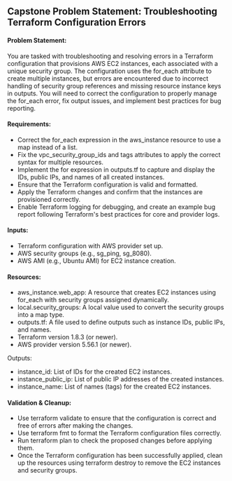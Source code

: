 ## Capstone Problem Statement: Troubleshooting Terraform Configuration Errors

#### Problem Statement:

You are tasked with troubleshooting and resolving errors in a Terraform configuration that provisions AWS EC2 instances, each associated with a unique security group. 
The configuration uses the for_each attribute to create multiple instances,
but errors are encountered due to incorrect handling of security group references and missing resource instance keys in outputs.
You will need to correct the configuration to properly manage the for_each error, fix output issues, and implement best practices for bug reporting.

#### Requirements:
* Correct the for_each expression in the aws_instance resource to use a map instead of a list.
* Fix the vpc_security_group_ids and tags attributes to apply the correct syntax for multiple resources.
* Implement the for expression in outputs.tf to capture and display the IDs, public IPs, and names of all created instances.
* Ensure that the Terraform configuration is valid and formatted.
* Apply the Terraform changes and confirm that the instances are provisioned correctly.
* Enable Terraform logging for debugging, and create an example bug report following Terraform's best practices for core and provider logs.
  
#### Inputs:
* Terraform configuration with AWS provider set up.
* AWS security groups (e.g., sg_ping, sg_8080).
* AWS AMI (e.g., Ubuntu AMI) for EC2 instance creation.
  
#### Resources:

* aws_instance.web_app: A resource that creates EC2 instances using for_each with security groups assigned dynamically.
* local.security_groups: A local value used to convert the security groups into a map type.
* outputs.tf: A file used to define outputs such as instance IDs, public IPs, and names.
* Terraform version 1.8.3 (or newer).
* AWS provider version 5.56.1 (or newer).

Outputs:

* instance_id: List of IDs for the created EC2 instances.
* instance_public_ip: List of public IP addresses of the created instances.
* instance_name: List of names (tags) for the created EC2 instances.
  
#### Validation & Cleanup:

* Use terraform validate to ensure that the configuration is correct and free of errors after making the changes.
* Use terraform fmt to format the Terraform configuration files correctly.
* Run terraform plan to check the proposed changes before applying them.
* Once the Terraform configuration has been successfully applied, clean up the resources using terraform destroy to remove the EC2 instances and security groups.
